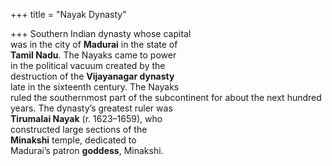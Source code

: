 +++
title = "Nayak Dynasty"

+++
Southern Indian dynasty whose capital  
was in the city of **Madurai** in the state of  
**Tamil Nadu**. The Nayaks came to power  
in the political vacuum created by the  
destruction of the **Vijayanagar dynasty**  
late in the sixteenth century. The Nayaks  
ruled the southernmost part of the subcontinent for about the next hundred  
years. The dynasty’s greatest ruler was  
**Tirumalai Nayak** (r. 1623–1659), who  
constructed large sections of the  
**Minakshi** temple, dedicated to  
Madurai’s patron **goddess**, Minakshi.